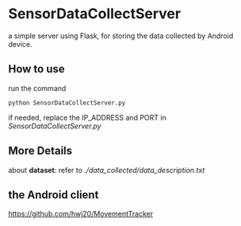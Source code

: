 # SensorDataCollectServer

a simple server using Flask, for storing the data collected by Android device.

## How to use
run the command

``
python SensorDataCollectServer.py
``

if needed, replace the IP_ADDRESS and PORT in _SensorDataCollectServer.py_

## More Details
about **dataset**: refer to _./data_collected/data_description.txt_

## the Android client
https://github.com/hwj20/MovementTracker
